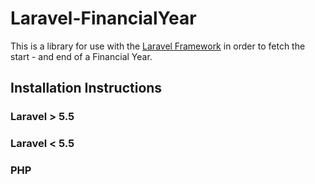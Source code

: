 # Laravel-FinancialYear
This is a library for use with the [Laravel Framework](https://github.com/laravel/laravel) in order to fetch the start - and end of a Financial Year.

## Installation Instructions
### Laravel > 5.5

### Laravel < 5.5

### PHP

